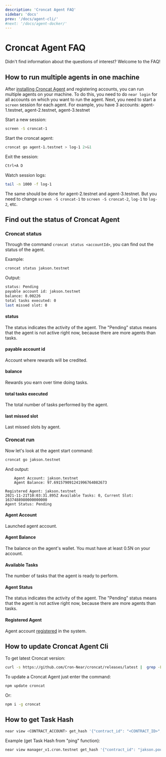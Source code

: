 ```yaml
---
description: 'Croncat Agent FAQ'
sidebar: 'docs'
prev: '/docs/agent-cli/'
#next: '/docs/agent-docker/'
---
```


# Croncat Agent FAQ

Didn't find information about the questions of interest? Welcome to the FAQ!

## How to run multiple agents in one machine


After [installing Croncat Agent](/docs/agent-cli/) and registering accounts, you can run multiple agents on your machine. To do this, you need to do `near login` for all accounts on which you want to run the agent. Next, you need to start a `screen` session for each agent. For example, you have 3 accounts: agent-1.testnet, agent-2.testnet, agent-3.testnet

Start a new session:

```bash
screen -S croncat-1
```

Start the croncat agent:

```bash
croncat go agent-1.testnet > log-1 2>&1
```

Exit the session:

```bash
Ctrl+A D
```

Watch session logs:

```bash
tail -n 1000 -f log-1
```

The same should be done for agent-2.testnet and agent-3.testnet. But you need to change `screen -S croncat-1` to `screen -S croncat-2`, `log-1` to `log-2`, etc.


## Find out the status of Croncat Agent


### Croncat status

Through the command `croncat status <accountId>`, you can find out the status of the agent.

Example:

```bash
croncat status jakson.testnet
```

Output: 

```bash
status: Pending
payable account id: jakson.testnet
balance: 0.00226
total tasks executed: 0
last missed slot: 0
```

#### status

The status indicates the activity of the agent. The "Pending" status means that the agent is not active right now, because there are more agents than tasks.


#### payable account id

Account where rewards will be credited.

#### balance

Rewards you earn over time doing tasks.


#### total tasks executed

The total number of tasks performed by the agent.


#### last missed slot

Last missed slots by agent.


### Croncat run

Now let's look at the agent start command:

```bash
croncat go jakson.testnet
```

And output:

```
    Agent Account: jakson.testnet
    Agent Balance: 97.691579091241996764082673
  
Registered Agent: jakson.testnet
2021-11-21T10:03:31.895Z Available Tasks: 0, Current Slot: 1637488980000000000
Agent Status: Pending
```

#### Agent Account

Launched agent account.

#### Agent Balance

The balance on the agent's wallet. You must have at least 0.5N on your account.

#### Available Tasks

The number of tasks that the agent is ready to perform.

#### Agent Status

The status indicates the activity of the agent. The "Pending" status means that the agent is not active right now, because there are more agents than tasks.

#### Registered Agent

Agent account [registered](/docs/agent-cli/#3-register-your-agent) in the system.

## How to update Croncat Agent Cli

To get latest Croncat version:

```bash
curl -s https://github.com/Cron-Near/croncat/releases/latest |  grep -Eo "[0-9].[0-9]*.[0-9]"
```

To update a Croncat Agent just enter the command:

```bash
npm update croncat
```

Or:

```bash
npm i -g croncat
```

## How to get Task Hash

```bash
near view <CONTRACT_ACCOUNT> get_hash '{"contract_id": "<CONTRACT_ID>","function_id": "<FUNCTION>","cadence": "0 0 * * * *","owner_id": "<OWNER_ID>"}'
```

Example (get Task Hash from "ping" function):
```bash
near view manager_v1.cron.testnet get_hash '{"contract_id": "jakson.pool.f863973.m0","function_id": "ping","cadence": "0 0 * * * *","owner_id": "jakson.testnet"}'
```
